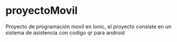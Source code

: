 # proyectoMovil
Proyecto de programación movil en Ionic, el proyecto consiste en un sistema de asistencia con codigo qr para android
